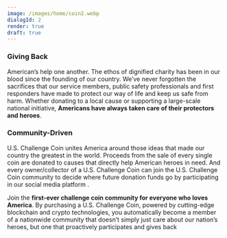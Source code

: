 ```yaml
---
image: /images/home/coin2.webp
dialogId: 2
render: true
draft: true
---
```


### Giving Back
American’s help one another. The ethos of dignified charity has been in our blood since the founding of our country. We’ve never forgotten the sacrifices that our service members, public safety professionals and first responders have made to protect our way of life and keep us safe from harm. Whether donating to a local cause or supporting a large-scale national initiative, **Americans have always taken care of their protectors and heroes**.
### Community-Driven
U.S. Challenge Coin unites America around those ideas that made our country the greatest in the world. Proceeds from the sale of every single coin are donated to causes that directly help American heroes in need. And every owner/collector of a U.S. Challenge Coin can join the U.S. Challenge Coin community to decide where future donation funds go by participating in our social media platform .  

Join the **first-ever challenge coin community for everyone who loves America**. By purchasing a U.S. Challenge Coin, powered by cutting-edge blockchain and crypto technologies, you automatically become a member of a nationwide community that doesn’t simply just care about our nation’s heroes, but one that proactively participates and gives back